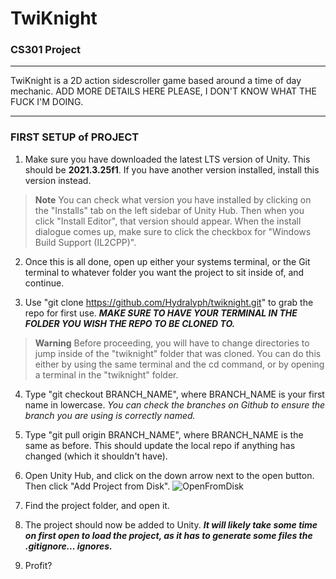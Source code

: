 # TwiKnight
### CS301 Project
<hr>
TwiKnight is a 2D action sidescroller game based around a time of day mechanic.
ADD MORE DETAILS HERE PLEASE, I DON'T KNOW WHAT THE FUCK I'M DOING.

<hr>

### FIRST SETUP of PROJECT

1. Make sure you have downloaded the latest LTS version of Unity. This should be **2021.3.25f1**. If you have another version installed, install this version instead.
  
  > **Note**
> You can check what version you have installed by clicking on the "Installs" tab on the left sidebar of Unity Hub. Then when you click "Install Editor", that version should appear.
          When the install dialogue comes up, make sure to click the checkbox for "Windows Build Support (IL2CPP)".

2. Once this is all done, open up either your systems terminal, or the Git terminal to whatever folder you want the project to sit inside of, and continue.

3. Use "git clone https://github.com/Hydralyph/twiknight.git" to grab the repo for first use. ***MAKE SURE TO HAVE YOUR TERMINAL IN THE FOLDER YOU WISH THE REPO TO BE CLONED TO.***

> **Warning**
> Before proceeding, you will have to change directories to jump inside of the "twiknight" folder that was cloned. You can do this either by using the same terminal and the cd command, or by opening a terminal in the "twiknight" folder.

4. Type "git checkout BRANCH_NAME", where BRANCH_NAME is your first name in lowercase. *You can check the branches on Github to ensure the branch you are using is correctly named.*

5. Type "git pull origin BRANCH_NAME", where BRANCH_NAME is the same as before. This should update the local repo if anything has changed (which it shouldn't have).

6. Open Unity Hub, and click on the down arrow next to the open button. Then click "Add Project from Disk".
![OpenFromDisk](https://github.com/Hydralyph/twiknight/assets/13327355/612905bf-ebd8-452f-8277-633ddfb13a1f)

5. Find the project folder, and open it.

6. The project should now be added to Unity. ***It will likely take some time on first open to load the project, as it has to generate some files the .gitignore... ignores.***

7. Profit?
